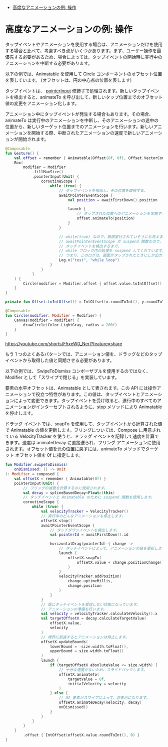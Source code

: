 - [高度なアニメーションの例: 操作](#高度なアニメーションの例-操作)


# 高度なアニメーションの例: 操作

タップイベントやアニメーションを使用する場合は、アニメーションだけを使用する場合と比べて、考慮すべき点がいくつかあります。まず、ユーザー操作を最優先する必要があるため、場合によっては、タップイベントの開始時に実行中のアニメーションを中断する必要があります。

以下の例では、Animatable を使用して Circle コンポーネントのオフセット位置を表しています。 (オフセットは、円の中心点の位置を表します)

タップイベントは、 [pointerInput](https://developer.android.com/reference/kotlin/androidx/compose/ui/input/pointer/package-summary?hl=ja&_gl=1*1q53dcl*_up*MQ..*_ga*OTQxMjc1NjExLjE3MjcwMTEwOTk.*_ga_6HH9YJMN9M*MTcyNzE1MTM1OS4yLjAuMTcyNzE1MTM1OS4wLjAuMjI4MzEzOTA.#(androidx.compose.ui.Modifier).pointerInput(kotlin.Any,%20kotlin.coroutines.SuspendFunction1)) 修飾子で処理されます。新しいタップイベントを検出すると、animateTo を呼び出して、新しいタップ位置までのオフセット値の変更をアニメーション化します。

アニメーション中にタップイベントが発生する場合もあります。その場合、animateTo は実行中のアニメーションを中断し、そのアニメーションの途中の位置から、新しいターゲット位置までのアニメーションを行います。新しいアニメーションを開始する際、中断されたアニメーションの速度で新しいアニメーションが開始されます。

```kotlin
@Composable
fun Gesture() {
    val offset = remember { Animatable(Offset(0f, 0f), Offset.VectorConverter) }
    Box(
        modifier = Modifier
            .fillMaxSize()
            .pointerInput(Unit) {
                coroutineScope {
                    while (true) {
                        // タップイベントを検出し、その位置を取得する。
                        awaitPointerEventScope {
                            val position = awaitFirstDown().position

                            launch {
                                // タップされた位置へのアニメーションを実施する。
                                offset.animateTo(position)
                            }
                        }

                        // while(true) なので、無限実行されていそうにも見えますが、
                        // awaitPointerEventScope が suspend 関数なので、
                        // タッチイベントを検出するまで、
                        // while ブロック内の処理を suspend してくれています。
                        // つまり、このログは、画面がタップされたときにしか出力されません。
                        Log.v("test", "while loop")
                    }
                }
            }
    ) {
        Circle(modifier = Modifier.offset { offset.value.toIntOffset() })
    }
}

private fun Offset.toIntOffset() = IntOffset(x.roundToInt(), y.roundToInt())

@Composable
fun Circle(modifier: Modifier = Modifier) {
    Canvas(modifier = modifier) {
        drawCircle(Color.LightGray, radius = 200f)
    }
}
```

https://youtube.com/shorts/F5xeW0_NerI?feature=share

もう 1 つのよくあるパターンでは、アニメーション値を、ドラッグなどのタップイベントから取得した値と同期させる必要があります。

以下の例では、 SwipeToDismiss コンポーザブルを使用するのではなく、Modifier として「スワイプで閉じる」を実装しています。

要素の水平オフセットは、Animatable として表されます。この API には操作アニメーションで役立つ特性があります。この値は、タップイベントとアニメーションによって変更できます。タップイベントを受け取ると、進行中のすべてのアニメーションがインターセプトされるように、stop メソッドにより Animatable を停止します。

ドラッグ イベントでは、snapTo を使用して、タップイベントから計算された値で Animatable の値を更新します。フリングについては、Compose に用意されている VelocityTracker を使うと、ドラッグ イベントを記録して速度を計算できます。速度は animateDecay に直接送られ、フリング アニメーションに使用されます。オフセット値を元の位置に戻すには、animateTo メソッドでターゲット オフセット値を 0f に指定します。

```kotlin
fun Modifier.swipeToDismiss(
    onDismissed: () -> Unit
): Modifier = composed {
    val offsetX = remember { Animatable(0f) }
    pointerInput(Unit) {
        // フリングの減衰を計算するのに使用されます。
        val decay = splineBasedDecay<Float>(this)
        // タッチイベントと Animatable のために suspend 関数を使用します。
        coroutineScope {
            while (true) {
                val velocityTracker = VelocityTracker()
                // 実行中のどんなアニメーションも停止します。
                offsetX.stop()
                awaitPointerEventScope {
                    // タッチダウンイベントを検出します。
                    val pointerId = awaitFirstDown().id

                    horizontalDrag(pointerId) { change ->
                        // タッチイベントによって、アニメーションの値を更新します。
                        launch {
                            offsetX.snapTo(
                                offsetX.value + change.positionChange().x
                            )
                        }
                        velocityTracker.addPosition(
                            change.uptimeMillis,
                            change.position
                        )
                    }
                }
                // 既にタッチイベントを受信しない状態になっています。
                // アニメーションの準備を行います。
                val velocity = velocityTracker.calculateVelocity().x
                val targetOffsetX = decay.calculateTargetValue(
                    offsetX.value,
                    velocity
                )
                // 境界に到達するとアニメーションは停止します。
                offsetX.updateBounds(
                    lowerBound = -size.width.toFloat(),
                    upperBound = size.width.toFloat()
                )
                launch {
                    if (targetOffsetX.absoluteValue <= size.width) {
                        // 十分な速度がないため、スライドバックします。
                        offsetX.animateTo(
                            targetValue = 0f,
                            initialVelocity = velocity
                        )
                    } else {
                        // UI 要素がスワイプによって、非表示になります。
                        offsetX.animateDecay(velocity, decay)
                        onDismissed()
                    }
                }
            }
        }
    }
        .offset { IntOffset(offsetX.value.roundToInt(), 0) }
}
```

